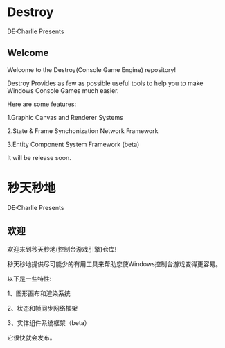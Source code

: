 # Destroy
DE·Charlie Presents

## Welcome
Welcome to the Destroy(Console Game Engine) repository!

Destroy Provides as few as possible useful tools to help you to make Windows Console Games much easier.

Here are some features:

1.Graphic Canvas and Renderer Systems

2.State & Frame Synchonization Network Framework

3.Entity Component System Framework (beta)

It will be release soon.

# 秒天秒地
DE·Charlie Presents

## 欢迎
欢迎来到秒天秒地(控制台游戏引擎)仓库!

秒天秒地提供尽可能少的有用工具来帮助您使Windows控制台游戏变得更容易。

以下是一些特性:

1、图形画布和渲染系统

2、状态和帧同步网络框架

3、实体组件系统框架（beta）

它很快就会发布。
